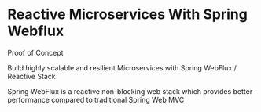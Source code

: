 # Reactive Microservices With Spring Webflux

Proof of Concept

Build highly scalable and resilient Microservices with Spring WebFlux / Reactive Stack

Spring WebFlux is a reactive non-blocking web stack which provides better performance compared to traditional Spring Web MVC
